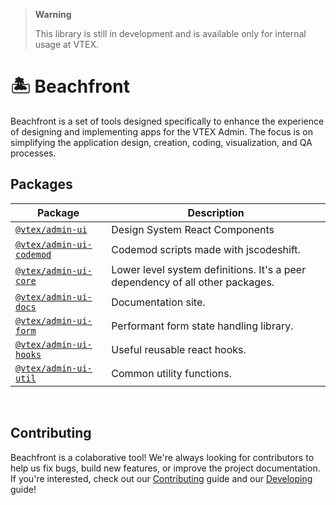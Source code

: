 > **Warning**
>
> This library is still in development and is available only for internal usage at VTEX.

# 🏝️ Beachfront

Beachfront is a set of tools designed specifically to enhance the experience of designing and implementing apps for the VTEX Admin. The focus is on simplifying the application design, creation, coding, visualization, and QA processes.

## Packages

| Package                                                 | Description                                                                   |
| ------------------------------------------------------- | ----------------------------------------------------------------------------- |
| [`@vtex/admin-ui`](./packages/admin-ui)                 | Design System React Components                                                |
| [`@vtex/admin-ui-codemod`](./packages/admin-ui-codemod) | Codemod scripts made with jscodeshift.                                        |
| [`@vtex/admin-ui-core`](./packages/admin-ui-core)       | Lower level system definitions. It's a peer dependency of all other packages. |
| [`@vtex/admin-ui-docs`](./packages/admin-ui-docs)       | Documentation site.                                                           |
| [`@vtex/admin-ui-form`](./packages/admin-ui-form)       | Performant form state handling library.                                       |
| [`@vtex/admin-ui-hooks`](./packages/admin-ui-hooks)     | Useful reusable react hooks.                                                  |
| [`@vtex/admin-ui-util`](./packages/admin-ui-util)       | Common utility functions.                                                     |

<br />

## Contributing

Beachfront is a colaborative tool! We're always looking for contributors to help us fix bugs, build new features, or improve the project documentation. If you're interested, check out our [Contributing](https://admin-ui.vercel.app/documentation/developing/contributing) guide and our
[Developing](https://admin-ui.vercel.app/documentation/developing/quick-start) guide!
